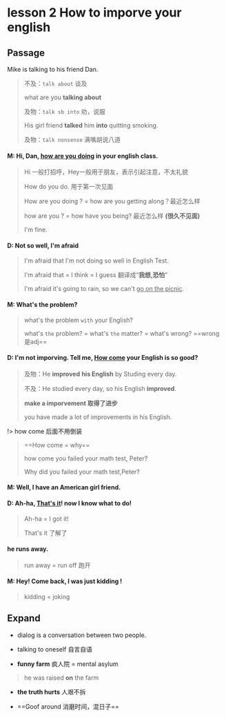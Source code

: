 # lesson 2 How to imporve your english

## Passage

Mike is talking to his friend Dan.

> 不及：`talk about` 谈及
>
> what are you **talking about**
>
> 及物：`talk sb into` 劝，说服
>
> His girl friend **talked** him **into** quitting smoking.
>
> 及物：`talk nonsense` 满嘴胡说八道

#### M: Hi, Dan, **<u>how are you doing</u>** in your english class.

> Hi 一般打招呼，Hey一般用于朋友，表示引起注意，不太礼貌
>
> How do you do. 用于第一次见面
>
> How are you doing ? = how are you getting along？最近怎么样
>
> how are you ? = how have you being? 最近怎么样 **(很久不见面)**
>
> I'm fine. 

#### D: Not so well, **I'm afraid**

> I'm afraid that I'm not doing so well in English Test.
>
> I'm afraid that = I think = I guess 翻译成“**我想,恐怕**”
>
> I'm afraid it's going to rain, so we can't <u>go on the picnic</u>.

#### M: What's the problem?

> what's the problem `with`  your English?
>
> what's `the` problem? = what's `the` matter?  = what's wrong?   ==wrong是adj==

#### D: I'm not **imporving**. Tell me, **<u>How come</u>** your English is so good?

> 及物：He **improved** **his English** by Studing every day.
>
> 不及：He studied every day, so his English **improved**.
>
> __make a imporvement 取得了进步__
>
> you have made a lot of improvements in his English.

!> how come 后面不用倒装

> ==How come = why==  
>
> how come you failed your math test, Peter?
>
> Why did you failed your math test,Peter?

#### M: Well, I have an American girl friend.

#### D: Ah-ha, <u>That's it</u>! now I know what to do!

> Ah-ha = I got it!
>
> That's it 了解了

#### he runs away.

> run away = run off 跑开

#### M: Hey! Come back, I was just kidding !

> kidding = joking

## Expand

- dialog is a conversation between two people.


- talking to oneself 自言自语


- **funny farm** 疯人院 = mental asylum

> he was raised **on** the farm

- **the truth hurts** 人艰不拆


- ==Goof around 消磨时间，混日子==